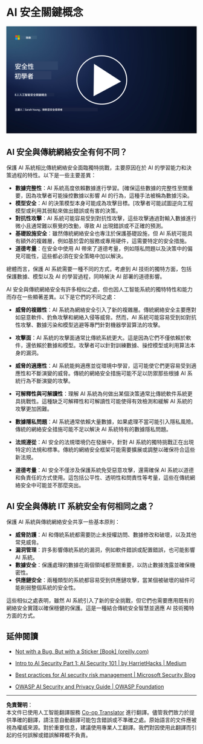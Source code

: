 <!--
CO_OP_TRANSLATOR_METADATA:
{
  "original_hash": "66b61d96936cf25d20fcb411d4ce5227",
  "translation_date": "2025-09-03T16:59:43+00:00",
  "source_file": "8.1 AI security key concepts.md",
  "language_code": "hk"
}
-->
# AI 安全關鍵概念

[![觀看影片](../../translated_images/8-1_placeholder.00bf95633da13ca44348bde620f848337ccbd7ae4022459eab1df7f37421ba4e.hk.png)](https://learn-video.azurefd.net/vod/player?id=ba44f5f7-9b47-462f-9aa5-13e2b71f4998)

## AI 安全與傳統網絡安全有何不同？

保護 AI 系統相比傳統網絡安全面臨獨特挑戰，主要原因在於 AI 的學習能力和決策過程的特性。以下是一些主要差異：

-   **數據完整性**：AI 系統高度依賴數據進行學習。[確保這些數據的完整性至關重要，因為攻擊者可能操控數據以影響 AI 的行為，這種手法被稱為數據污染。
-   **模型安全**：AI 的決策模型本身可能成為攻擊目標。[攻擊者可能試圖逆向工程模型或利用其弱點來做出錯誤或有害的決策。
-   **對抗性攻擊**：AI 系統可能容易受到對抗性攻擊，這些攻擊通過對輸入數據進行微小且通常難以察覺的改動，導致 AI 出現錯誤或不正確的預測。
-   **基礎設施安全**：雖然傳統網絡安全也專注於保護基礎設施，但 AI 系統可能具有額外的複雜層，例如基於雲的服務或專用硬件，這需要特定的安全措施。
-   **道德考量**：在安全中使用 AI 帶來了道德考量，例如隱私問題以及決策中的偏見可能性，這些都必須在安全策略中加以解決。

總體而言，保護 AI 系統需要一種不同的方式，考慮到 AI 技術的獨特方面，包括保護數據、模型以及 AI 的學習過程，同時解決 AI 部署的道德影響。

AI 安全與傳統網絡安全有許多相似之處，但也因人工智能系統的獨特特性和能力而存在一些顯著差異。以下是它們的不同之處：

- **威脅的複雜性**：AI 系統為網絡安全引入了新的複雜層。傳統網絡安全主要應對如惡意軟件、釣魚攻擊和網絡入侵等威脅。然而，AI 系統可能容易受到如對抗性攻擊、數據污染和模型逃避等專門針對機器學習算法的攻擊。

- **攻擊面**：AI 系統的攻擊面通常比傳統系統更大。這是因為它們不僅依賴於軟件，還依賴於數據和模型。攻擊者可以針對訓練數據、操控模型或利用算法本身的漏洞。

- **威脅的適應性**：AI 系統能夠適應並從環境中學習，這可能使它們更容易受到適應性和不斷演變的威脅。傳統的網絡安全措施可能不足以防禦那些根據 AI 系統行為不斷演變的攻擊。

- **可解釋性與可解讀性**：理解 AI 系統為何做出某個決策通常比傳統軟件系統更具挑戰性。這種缺乏可解釋性和可解讀性可能使得有效檢測和緩解 AI 系統的攻擊更加困難。

- **數據隱私問題**：AI 系統通常依賴大量數據，如果處理不當可能引入隱私風險。傳統的網絡安全措施可能不足以解決 AI 系統特有的數據隱私問題。

- **法規遵從**：AI 安全的法規環境仍在發展中，針對 AI 系統的獨特挑戰正在出現特定的法規和標準。傳統的網絡安全框架可能需要擴展或調整以確保符合這些新法規。

- **道德考量**：AI 安全不僅涉及保護系統免受惡意攻擊，還需確保 AI 系統以道德和負責任的方式使用。這包括公平性、透明性和問責性等考量，這些在傳統網絡安全中可能並不那麼突出。

## AI 安全與傳統 IT 系統安全有何相同之處？

保護 AI 系統與傳統網絡安全共享一些基本原則：

-   **威脅防護**：AI 和傳統系統都需要防止未授權訪問、數據修改和破壞，以及其他常見威脅。
-   **漏洞管理**：許多影響傳統系統的漏洞，例如軟件錯誤或配置錯誤，也可能影響 AI 系統。
-   **數據安全**：保護處理的數據在兩個領域都至關重要，以防止數據洩露並確保機密性。
-   **供應鏈安全**：兩種類型的系統都容易受到供應鏈攻擊，當某個被破壞的組件可能削弱整個系統的安全性。

這些相似之處表明，雖然 AI 系統引入了新的安全挑戰，但它們也需要應用既有的網絡安全實踐以確保穩健的保護。這是一種結合傳統安全智慧並適應 AI 技術獨特方面的方式。

## 延伸閱讀

- [Not with a Bug, But with a Sticker [Book] (oreilly.com)](https://www.oreilly.com/library/view/not-with-a/9781119883982/)
   
- [Intro to AI Security Part 1: AI Security 101 | by HarrietHacks | Medium](https://medium.com/@harrietfarlow/intro-to-ai-security-part-1-ai-security-101-b8662a9efe5)
   
- [Best practices for AI security risk management | Microsoft Security Blog](https://www.microsoft.com/en-us/security/blog/2021/12/09/best-practices-for-ai-security-risk-management/?WT.mc_id=academic-96948-sayoung)
   
- [OWASP AI Security and Privacy Guide | OWASP Foundation](https://owasp.org/www-project-ai-security-and-privacy-guide/)

---

**免責聲明**：  
本文件已使用人工智能翻譯服務 [Co-op Translator](https://github.com/Azure/co-op-translator) 進行翻譯。儘管我們致力於提供準確的翻譯，請注意自動翻譯可能包含錯誤或不準確之處。原始語言的文件應被視為權威來源。對於重要信息，建議使用專業人工翻譯。我們對因使用此翻譯而引起的任何誤解或錯誤解釋概不負責。